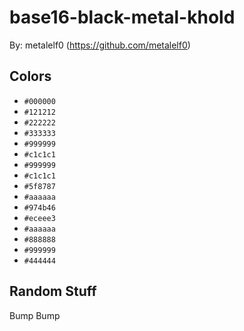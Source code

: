 # base16-black-metal-khold

By: metalelf0 (https://github.com/metalelf0)

## Colors

* `#000000`
* `#121212`
* `#222222`
* `#333333`
* `#999999`
* `#c1c1c1`
* `#999999`
* `#c1c1c1`
* `#5f8787`
* `#aaaaaa`
* `#974b46`
* `#eceee3`
* `#aaaaaa`
* `#888888`
* `#999999`
* `#444444`

## Random Stuff

Bump
Bump
